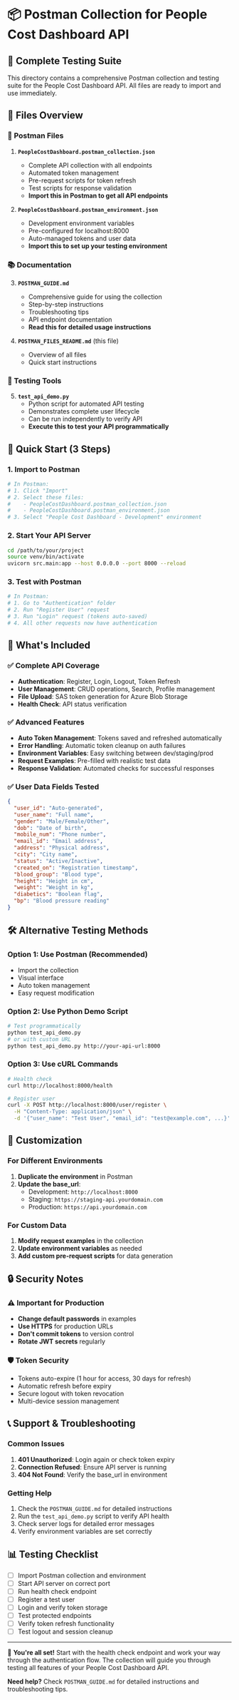 # 📦 Postman Collection for People Cost Dashboard API

## 🎯 Complete Testing Suite

This directory contains a comprehensive Postman collection and testing suite for the People Cost Dashboard API. All files are ready to import and use immediately.

## 📁 Files Overview

### 🔧 Postman Files
1. **`PeopleCostDashboard.postman_collection.json`**
   - Complete API collection with all endpoints
   - Automated token management
   - Pre-request scripts for token refresh
   - Test scripts for response validation
   - **Import this in Postman to get all API endpoints**

2. **`PeopleCostDashboard.postman_environment.json`**
   - Development environment variables
   - Pre-configured for localhost:8000
   - Auto-managed tokens and user data
   - **Import this to set up your testing environment**

### 📚 Documentation
3. **`POSTMAN_GUIDE.md`**
   - Comprehensive guide for using the collection
   - Step-by-step instructions
   - Troubleshooting tips
   - API endpoint documentation
   - **Read this for detailed usage instructions**

4. **`POSTMAN_FILES_README.md`** (this file)
   - Overview of all files
   - Quick start instructions

### 🧪 Testing Tools
5. **`test_api_demo.py`**
   - Python script for automated API testing
   - Demonstrates complete user lifecycle
   - Can be run independently to verify API
   - **Execute this to test your API programmatically**

## 🚀 Quick Start (3 Steps)

### 1. Import to Postman
```bash
# In Postman:
# 1. Click "Import"
# 2. Select these files:
#    - PeopleCostDashboard.postman_collection.json
#    - PeopleCostDashboard.postman_environment.json
# 3. Select "People Cost Dashboard - Development" environment
```

### 2. Start Your API Server
```bash
cd /path/to/your/project
source venv/bin/activate
uvicorn src.main:app --host 0.0.0.0 --port 8000 --reload
```

### 3. Test with Postman
```bash
# In Postman:
# 1. Go to "Authentication" folder
# 2. Run "Register User" request
# 3. Run "Login" request (tokens auto-saved)
# 4. All other requests now have authentication
```

## 🎯 What's Included

### ✅ Complete API Coverage
- **Authentication**: Register, Login, Logout, Token Refresh
- **User Management**: CRUD operations, Search, Profile management
- **File Upload**: SAS token generation for Azure Blob Storage
- **Health Check**: API status verification

### ✅ Advanced Features
- **Auto Token Management**: Tokens saved and refreshed automatically
- **Error Handling**: Automatic token cleanup on auth failures
- **Environment Variables**: Easy switching between dev/staging/prod
- **Request Examples**: Pre-filled with realistic test data
- **Response Validation**: Automated checks for successful responses

### ✅ User Data Fields Tested
```json
{
  "user_id": "Auto-generated",
  "user_name": "Full name",
  "gender": "Male/Female/Other",
  "dob": "Date of birth",
  "mobile_num": "Phone number",
  "email_id": "Email address",
  "address": "Physical address",
  "city": "City name",
  "status": "Active/Inactive",
  "created_on": "Registration timestamp",
  "blood_group": "Blood type",
  "height": "Height in cm",
  "weight": "Weight in kg",
  "diabetics": "Boolean flag",
  "bp": "Blood pressure reading"
}
```

## 🛠️ Alternative Testing Methods

### Option 1: Use Postman (Recommended)
- Import the collection
- Visual interface
- Auto token management
- Easy request modification

### Option 2: Use Python Demo Script
```bash
# Test programmatically
python test_api_demo.py
# or with custom URL
python test_api_demo.py http://your-api-url:8000
```

### Option 3: Use cURL Commands
```bash
# Health check
curl http://localhost:8000/health

# Register user
curl -X POST http://localhost:8000/user/register \
  -H "Content-Type: application/json" \
  -d '{"user_name": "Test User", "email_id": "test@example.com", ...}'
```

## 🎨 Customization

### For Different Environments
1. **Duplicate the environment** in Postman
2. **Update the base_url**:
   - Development: `http://localhost:8000`
   - Staging: `https://staging-api.yourdomain.com`
   - Production: `https://api.yourdomain.com`

### For Custom Data
1. **Modify request examples** in the collection
2. **Update environment variables** as needed
3. **Add custom pre-request scripts** for data generation

## 🔒 Security Notes

### ⚠️ Important for Production
- **Change default passwords** in examples
- **Use HTTPS** for production URLs
- **Don't commit tokens** to version control
- **Rotate JWT secrets** regularly

### 🛡️ Token Security
- Tokens auto-expire (1 hour for access, 30 days for refresh)
- Automatic refresh before expiry
- Secure logout with token revocation
- Multi-device session management

## 📞 Support & Troubleshooting

### Common Issues
1. **401 Unauthorized**: Login again or check token expiry
2. **Connection Refused**: Ensure API server is running
3. **404 Not Found**: Verify the base_url in environment

### Getting Help
1. Check the `POSTMAN_GUIDE.md` for detailed instructions
2. Run the `test_api_demo.py` script to verify API health
3. Check server logs for detailed error messages
4. Verify environment variables are set correctly

## 📊 Testing Checklist

- [ ] Import Postman collection and environment
- [ ] Start API server on correct port
- [ ] Run health check endpoint
- [ ] Register a test user
- [ ] Login and verify token storage
- [ ] Test protected endpoints
- [ ] Verify token refresh functionality
- [ ] Test logout and session cleanup

---

🎉 **You're all set!** Start with the health check endpoint and work your way through the authentication flow. The collection will guide you through testing all features of your People Cost Dashboard API.

**Need help?** Check `POSTMAN_GUIDE.md` for detailed instructions and troubleshooting tips.
